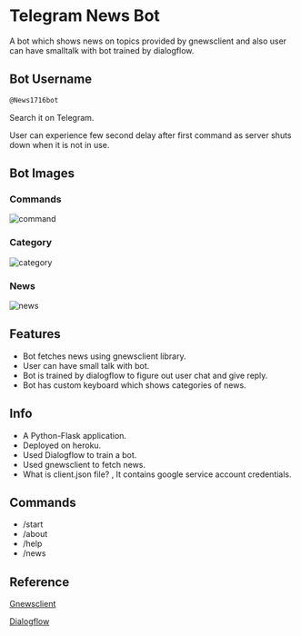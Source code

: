 
# Telegram News Bot

A bot which shows news on topics provided by gnewsclient and also user can have smalltalk with bot trained by dialogflow.


## Bot Username 
```bash
@News1716bot
```
Search it on Telegram.

User can experience few second delay after first command as server shuts down when it is not in use. 

## Bot Images

### Commands
![command](https://user-images.githubusercontent.com/69722542/123745832-71db6b80-d8ce-11eb-8e12-a9d47364c8b9.png)
### Category
![category](https://user-images.githubusercontent.com/69722542/123746067-c2eb5f80-d8ce-11eb-9701-4f5163aad3b2.png)
### News
![news](https://user-images.githubusercontent.com/69722542/123745934-933c5780-d8ce-11eb-9d96-ab52cb150f02.png)

  
## Features

- Bot fetches news using gnewsclient library.
- User can have small talk with bot.
- Bot is trained by dialogflow to figure out user chat and give reply.
- Bot has custom keyboard which shows categories of news.


## Info
- A Python-Flask application.
- Deployed on heroku.
- Used Dialogflow to train a bot.
- Used gnewsclient to fetch news.
- What is client.json file? , It contains google service account credentials.

## Commands
- /start
- /about
- /help
- /news
## Reference

[Gnewsclient](https://pypi.org/project/gnewsclient/)

[Dialogflow](https://dialogflow.cloud.google.com/)

  